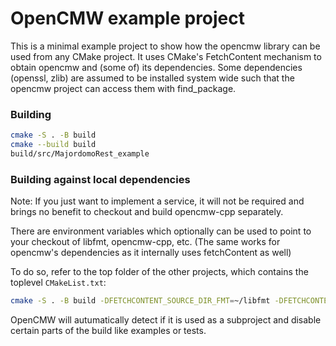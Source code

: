# OpenCMW example project

This is a minimal example project to show how the opencmw library can be used from any CMake project.
It uses CMake's FetchContent mechanism to obtain opencmw and (some of) its dependencies.
Some dependencies (openssl, zlib) are assumed to be installed system wide such that the opencmw project can access them with find_package.

### Building

``` bash
cmake -S . -B build
cmake --build build
build/src/MajordomoRest_example
```
### Building against local dependencies
    
Note: If you just want to implement a service, it will not be required and brings no benefit to checkout and build opencmw-cpp separately.

There are environment variables which optionally can be used to point to your checkout of libfmt, opencmw-cpp, etc.
(The same works for opencmw's dependencies as it internally uses fetchContent as well)

To do so, refer to the top folder of the other projects, which contains the toplevel `CMakeList.txt`:

``` bash
cmake -S . -B build -DFETCHCONTENT_SOURCE_DIR_FMT=~/libfmt -DFETCHCONTENT_SOURCE_DIR_OPENCMW-CPP=~/opencmw-cpp
```

OpenCMW will autumatically detect if it is used as a subproject and disable certain parts of the build like examples or tests.
